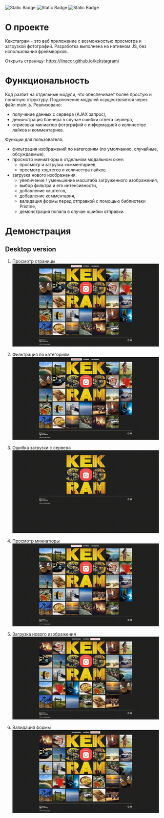 ![Static Badge](https://img.shields.io/badge/JavaScript-ES6-yellow) ![Static Badge](https://img.shields.io/badge/Node.js-18.18-green) ![Static Badge](https://img.shields.io/badge/npm-10.2-%23a53030)

# О проекте

Кекстаграм - это веб приложение с возможностью просмотра и загрузкой фотографий. Разработка выполнена на нативном JS, без использования фреймворков.

Открыть страницу: https://linacor.github.io/kekstagram/

# Функциональность
Код разбит на отдельные модули, что обеспечивает более простую и понятную структуру. Подключение модулей осуществляется через файл main.js.
Реализовано:
- получение данных с сервера (AJAX запрос),
- демонстрация баннера в случае ошибки ответа сервера,
- отрисовка миниатюр фотографий с информацией о количестве лайков и комментариев.

Функции для пользователя:
- фильтрация изображений по категориям (по умолчанию, случайные, обсуждаемые),
- просмотр миниатюры в отдельном модальном окне:
    - просмотр и загрузка комментариев,
    - просмотр хэштегов и количества лайков.
- загрузка нового изображения:
    - увеличение / уменьшение масштаба загруженного изображения,
    - выбор фильтра и его интенсивности,
    - добавление хэштегов,
    - добавление комментария,
    - валидация формы перед отправкой с помощью библиотеки Pristine,
    - демонстрация попапа в случае ошибки отправки.

# Демонстрация
## Desktop version
1. Просмотр страницы
![using a color picker](gif/desktop-version-load.gif)

2. Фильтрация по категориям
![using a color picker](gif/desktop-version-filter.gif)

3. Ошибка загрузки с сервера
![using a color picker](gif/desktop-version-error.gif)

4. Просмотр миниатюры
![using a color picker](gif/desktop-version-miniPhoto.gif)

5. Загрузка нового изображения
![using a color picker](gif/desktop-version-loadImg.gif)

6. Валидация формы
![using a color picker](gif/desktop-version-validate.gif)

